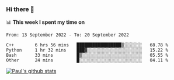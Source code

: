 ### Hi there 👋

📊 **This week I spent my time on**
<!--START_SECTION:waka-->

```text
From: 13 September 2022 - To: 20 September 2022

C++        6 hrs 56 mins   █████████████████▒░░░░░░░   68.78 %
Python     1 hr 32 mins    ███▓░░░░░░░░░░░░░░░░░░░░░   15.22 %
Bash       33 mins         █▒░░░░░░░░░░░░░░░░░░░░░░░   05.55 %
Other      24 mins         █░░░░░░░░░░░░░░░░░░░░░░░░   04.11 %
```

<!--END_SECTION:waka-->


[![Paul's github stats](https://github-readme-stats.vercel.app/api?username=mickeyouyou&theme=dracula&show_icons=true)](https://github.com/anuraghazra/github-readme-stats)

